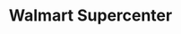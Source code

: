 ---
title: "Walmart Supercenter"
url: /scottsdale/walmart-supercenter-north-pima-road/
shop: Supermarkt
---